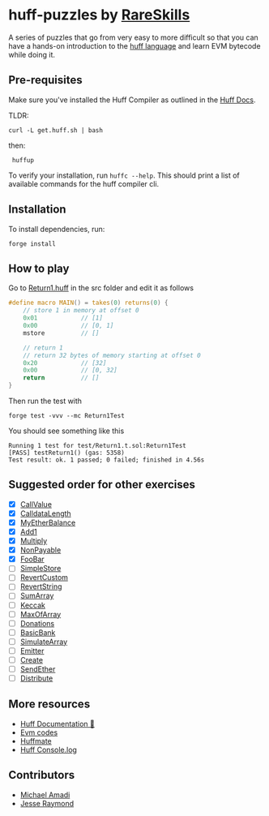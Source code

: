 # huff-puzzles by [RareSkills](https://www.rareskills.io)

A series of puzzles that go from very easy to more difficult so that you can have a hands-on introduction to the [huff language](https://huff.sh) and learn EVM bytecode while doing it.

## Pre-requisites

Make sure you've installed the Huff Compiler as outlined in the [Huff Docs](https://docs.huff.sh/get-started/installing/#installing-huff).

TLDR:

    curl -L get.huff.sh | bash

then:

     huffup

To verify your installation, run `huffc --help`. This should print a list of available commands for the huff compiler cli.

## Installation

To install dependencies, run:

    forge install

## How to play

Go to [Return1.huff](https://github.com/rareskills/huff-puzzles/blob/main/src/Return1.huff) in the src folder and edit it as follows

```c
#define macro MAIN() = takes(0) returns(0) {
    // store 1 in memory at offset 0
    0x01            // [1]
    0x00            // [0, 1]
    mstore          // []

    // return 1
    // return 32 bytes of memory starting at offset 0
    0x20            // [32]
    0x00            // [0, 32]
    return          // []
}
```

Then run the test with

    forge test -vvv --mc Return1Test

You should see something like this

    Running 1 test for test/Return1.t.sol:Return1Test
    [PASS] testReturn1() (gas: 5358)
    Test result: ok. 1 passed; 0 failed; finished in 4.56s

## Suggested order for other exercises

- [x] [CallValue](https://github.com/rareskills/huff-puzzles/blob/main/src/CallValue.huff)
- [x] [CalldataLength](https://github.com/rareskills/huff-puzzles/blob/main/src/CalldataLength.length)
- [x] [MyEtherBalance](https://github.com/rareskills/huff-puzzles/blob/main/src/MyEtherBalance.length)
- [x] [Add1](https://github.com/rareskills/huff-puzzles/blob/main/src/Add1.huff)
- [x] [Multiply](https://github.com/rareskills/huff-puzzles/blob/main/src/Multiply.huff)
- [x] [NonPayable](https://github.com/rareskills/huff-puzzles/blob/main/src/NonPayable.huff)
- [x] [FooBar](https://github.com/rareskills/huff-puzzles/blob/main/src/FooBar.huff)
- [ ] [SimpleStore](https://github.com/rareskills/huff-puzzles/blob/main/src/SimpleStore.huff)
- [ ] [RevertCustom](https://github.com/rareskills/huff-puzzles/blob/main/src/RevertCustom.huff)
- [ ] [RevertString](https://github.com/rareskills/huff-puzzles/blob/main/src/RevertString.huff)
- [ ] [SumArray](https://github.com/rareskills/huff-puzzles/blob/main/src/SumArray.huff)
- [ ] [Keccak](https://github.com/rareskills/huff-puzzles/blob/main/src/Keccak.huff)
- [ ] [MaxOfArray](https://github.com/rareskills/huff-puzzles/blob/main/src/MaxOfArray.huff)
- [ ] [Donations](https://github.com/rareskills/huff-puzzles/blob/main/src/Donations.huff)
- [ ] [BasicBank](https://github.com/rareskills/huff-puzzles/blob/main/src/BasicBank.huff)
- [ ] [SimulateArray](https://github.com/rareskills/huff-puzzles/blob/main/src/SimulateArray.huff)
- [ ] [Emitter](https://github.com/rareskills/huff-puzzles/blob/main/src/Emitter.huff)
- [ ] [Create](https://github.com/rareskills/huff-puzzles/blob/main/src/Create.huff)
- [ ] [SendEther](https://github.com/rareskills/huff-puzzles/blob/main/src/SendEther.huff)
- [ ] [Distribute](https://github.com/rareskills/huff-puzzles/blob/main/src/Distribute.huff)

## More resources

- [Huff Documentation 🐴](https://docs.huff.sh/)
- [Evm codes](https://evm.codes)
- [Huffmate](https://github.com/pentagon-xyz/huffmate)
- [Huff Console.log](https://github.com/AmadiMichael/Huff-Console)

## Contributors

- [Michael Amadi](https://github.com/AmadiMichael)
- [Jesse Raymond](https://github.com/jesserc)
